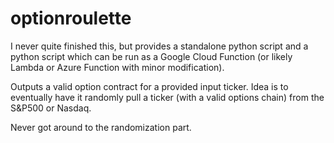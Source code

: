 # optionroulette

I never quite finished this, but provides a standalone python script and a python script which can be run as a Google Cloud Function (or likely Lambda or Azure Function with minor modification).

Outputs a valid option contract for a provided input ticker.  Idea is to eventually have it randomly pull a ticker (with a valid options chain) from the S&P500 or Nasdaq.

Never got around to the randomization part.

